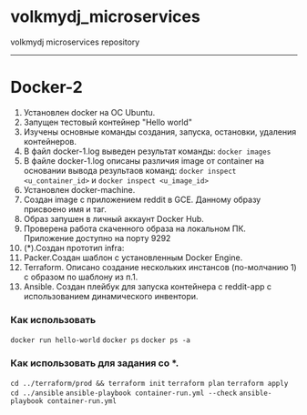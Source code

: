 # volkmydj_microservices
volkmydj microservices repository

---------------------------------------

# Docker-2
1. Установлен docker на OC Ubuntu.
2. Запущен тестовый контейнер "Hello world"
3. Изучены основные команды создания, запуска, остановки, удаления контейнеров.
4. В файл docker-1.log выведен результат команды: `docker images`
5. В файле docker-1.log описаны различия image от container на основании вывода результаов команд:
   `docker inspect <u_container_id>` и `docker inspect <u_image_id>`
6. Установлен docker-machine.
7. Создан image с приложением reddit в GCE. Данному образу присвоено имя и таг.
8. Образ запушен в личный аккаунт Docker Hub.
9. Проверена работа скаченного образа на локальном ПК. Приложение доступно на порту 9292
10. (*).Создан прототип infra:
  1. Packer.Создан шаблон с установленным Docker Engine.
  2. Terraform. Описано создание нескольких инстансов (по-молчанию 1) с образом по шаблону из п.1.
  3. Ansible. Создан плейбук для запуска контейнера с reddit-app с использованием динамического инвентори.

### Как использовать
`docker run hello-world`
`docker ps`
`docker ps -a`

### Как использовать для задания со *.

`cd ../terraform/prod && terraform init`
`terraform plan`
`terraform apply`
`cd ../ansible`
`ansible-playbook container-run.yml --check`
`ansible-playbook container-run.yml`
